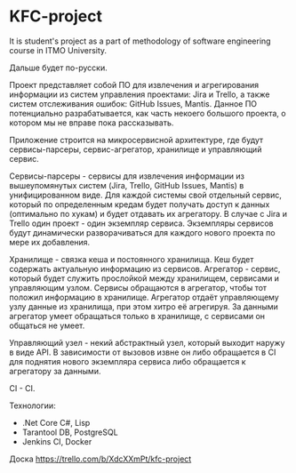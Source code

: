 # KFC-project
It is student's project as a part of methodology of software engineering course in ITMO University.

Дальше будет по-русски.

Проект представляет собой ПО для извлечения и агрегирования информации из систем управления проектами: Jira и Trello, а также систем отслеживания ошибок: GitHub Issues, Mantis. Данное ПО потенциально разрабатывается, как часть некоего большого проекта, о котором мы не вправе пока рассказывать.

Приложение строится на микросервисной архитектуре, где будут сервисы-парсеры, сервис-агрегатор, хранилище и управляющий сервис.

Сервисы-парсеры - сервисы для извлечения информации из вышеупомянутых систем (Jira, Trello, GitHub Issues, Mantis) в унифицированном виде. Для каждой системы свой отдельный сервис, который по определенным кредам будет получать доступ к данных (оптимально по хукам) и будет отдавать их агрегатору. В случае с Jira и Trello один проект - один экземпляр сервиса. Экземпляры сервисов будут динамически разворачиваться для каждого нового проекта по мере их добавления.

Хранилище - связка кеша и постоянного хранилища. Кеш будет содержать актуальную информацию из сервисов.
Агрегатор - сервис, который будет служить прослойкой между хранилищем, сервисами и управляющим узлом. Сервисы обращаются в агрегатор, чтобы тот положил информацию в хранилище. Агрегатор отдаёт управляющему узлу данные из хранилища, при этом хитро её агрегируя. За данными агрегатор умеет обращаться только в хранилище, с сервисами он общаться не умеет.

Управляющий узел - некий абстрактный узел, который выходит наружу в виде API. В зависимости от вызовов извне он либо обращается в CI для поднятия нового экземпляра сервиса либо обращается к агрегатору за данными.

CI - CI.

Технологии:
  - .Net Core C#, Lisp
  - Tarantool DB, PostgreSQL
  - Jenkins CI, Docker


Доска https://trello.com/b/XdcXXmPt/kfc-project

